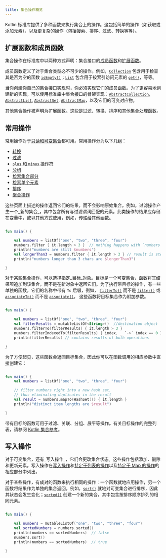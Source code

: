 ```yaml
---
title: 集合操作概览
---
```

Kotlin 标准库提供了多种函数来执行集合上的操作。这包括简单的操作（如获取或添加元素），以及更复杂的操作（包括搜索、排序、过滤、转换等等）。

## 扩展函数和成员函数

集合操作在标准库中以两种方式声明：集合接口的[成员函数](classes#class-members)和[扩展函数](extensions#extension-functions)。

成员函数定义了对于集合类型必不可少的操作。例如，[`Collection`](https://kotlinlang.org/api/latest/jvm/stdlib/kotlin.collections/-collection/index.html) 包含用于检查其是否为空的函数 [`isEmpty()`](https://kotlinlang.org/api/latest/jvm/stdlib/kotlin.collections/-collection/is-empty.html)；[`List`](https://kotlinlang.org/api/latest/jvm/stdlib/kotlin.collections/-list/index.html) 包含用于按索引访问元素的 [`get()`](https://kotlinlang.org/api/latest/jvm/stdlib/kotlin.collections/-list/get.html)，等等。

当你创建你自己的集合接口实现时，你必须实现它们的成员函数。为了更容易地创建新的实现，可以使用标准库中集合接口的骨架实现：[`AbstractCollection`](https://kotlinlang.org/api/latest/jvm/stdlib/kotlin.collections/-abstract-collection/index.html), 
[`AbstractList`](https://kotlinlang.org/api/latest/jvm/stdlib/kotlin.collections/-abstract-list/index.html),
[`AbstractSet`](https://kotlinlang.org/api/latest/jvm/stdlib/kotlin.collections/-abstract-set/index.html),
[`AbstractMap`](https://kotlinlang.org/api/latest/jvm/stdlib/kotlin.collections/-abstract-map/index.html)，以及它们的可变对应物。

其他集合操作被声明为扩展函数。这些是过滤、转换、排序和其他集合处理函数。

## 常用操作

常用操作对于[只读和可变集合](collections-overview#collection-types)都可用。常用操作分为以下几组：

* [转换](collection-transformations)
* [过滤](collection-filtering)
* [`plus` 和 `minus` 操作符](collection-plus-minus)
* [分组](collection-grouping)
* [检索集合部分](collection-parts)
* [检索单个元素](collection-elements)
* [排序](collection-ordering)
* [聚合操作](collection-aggregate)

这些页面上描述的操作返回它们的结果，而不会影响原始集合。例如，过滤操作产生一个_新的集合_，其中包含所有与过滤谓词匹配的元素。此类操作的结果应存储在变量中，或以其他方式使用，例如，传递给其他函数。

```kotlin

fun main() {

    val numbers = listOf("one", "two", "three", "four")  
    numbers.filter { it.length > 3 }  // nothing happens with `numbers`, result is lost
    println("numbers are still $numbers")
    val longerThan3 = numbers.filter { it.length > 3 } // result is stored in `longerThan3`
    println("numbers longer than 3 chars are $longerThan3")

}
```

对于某些集合操作，可以选择指定_目标_对象。目标是一个可变集合，函数将其结果项追加到该集合，而不是在新对象中返回它们。为了执行带目标的操作，有一些单独的函数，它们的名称中带有 `To` 后缀，例如，
[`filterTo()`](https://kotlinlang.org/api/latest/jvm/stdlib/kotlin.collections/filter-to.html) 而不是 [`filter()`](https://kotlinlang.org/api/latest/jvm/stdlib/kotlin.collections/filter.html) 
或 [`associateTo()`](https://kotlinlang.org/api/latest/jvm/stdlib/kotlin.collections/associate-to.html) 而不是 [`associate()`](https://kotlinlang.org/api/latest/jvm/stdlib/kotlin.collections/associate.html)。
这些函数将目标集合作为附加参数。

```kotlin

fun main() {

    val numbers = listOf("one", "two", "three", "four")
    val filterResults = mutableListOf<String>()  //destination object
    numbers.filterTo(filterResults) { it.length > 3 }
    numbers.filterIndexedTo(filterResults) { index, _ `->` index == 0 }
    println(filterResults) // contains results of both operations

}

```

为了方便起见，这些函数会返回目标集合，因此你可以在函数调用的相应参数中直接创建它：

```kotlin

fun main() {
    val numbers = listOf("one", "two", "three", "four")

    // filter numbers right into a new hash set, 
    // thus eliminating duplicates in the result
    val result = numbers.mapTo(HashSet()) { it.length }
    println("distinct item lengths are $result")

}
```

带有目标的函数可用于过滤、关联、分组、展平等操作。有关目标操作的完整列表，请参阅 [Kotlin 集合参考](https://kotlinlang.org/api/latest/jvm/stdlib/kotlin.collections/index.html)。

## 写入操作

对于可变集合，还有_写入操作_，它们会更改集合状态。这些操作包括添加、删除和更新元素。写入操作在[写入操作](collection-write)和[特定于列表的操作](list-operations#list-write-operations)以及[特定于 Map 的操作](map-operations#map-write-operations)的相应部分中列出。

对于某些操作，有成对的函数来执行相同的操作：一个函数就地应用操作，另一个函数将结果作为单独的集合返回。例如，[`sort()`](https://kotlinlang.org/api/latest/jvm/stdlib/kotlin.collections/sort.html)
就地对可变集合进行排序，因此其状态会发生变化；[`sorted()`](https://kotlinlang.org/api/latest/jvm/stdlib/kotlin.collections/sorted.html)
创建一个新的集合，其中包含按排序顺序排列的相同元素。

```kotlin

fun main() {

    val numbers = mutableListOf("one", "two", "three", "four")
    val sortedNumbers = numbers.sorted()
    println(numbers == sortedNumbers)  // false
    numbers.sort()
    println(numbers == sortedNumbers)  // true

}
```